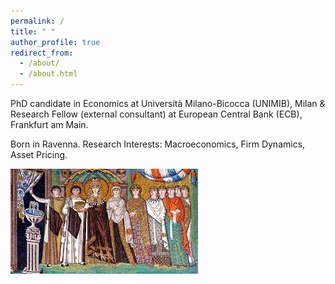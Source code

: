 ```yaml
---
permalink: /
title: " "
author_profile: true
redirect_from: 
  - /about/
  - /about.html
---
```


PhD candidate in Economics at Università Milano-Bicocca (UNIMIB), Milan &
Research Fellow (external consultant) at European Central Bank (ECB), Frankfurt am Main. 

Born in Ravenna.
Research Interests: Macroeconomics, Firm Dynamics, Asset Pricing.

![Profile Picture](images/mosaic.jfif)
